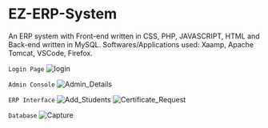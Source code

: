 # EZ-ERP-System

An ERP system with Front-end written in CSS, PHP, JAVASCRIPT, HTML and Back-end written in MySQL.
Softwares/Applications used: Xaamp, Apache Tomcat, VSCode, Firefox.

`Login Page`
![login](https://user-images.githubusercontent.com/89660121/143698934-0b37839d-28d9-4fb2-865c-723ca66aeacd.png)

`Admin Console`
![Admin_Details](https://user-images.githubusercontent.com/89660121/143699578-05c7b35b-cfed-4788-b218-0ea3b2f1d6d1.PNG)

`ERP Interface`
![Add_Students](https://user-images.githubusercontent.com/89660121/143702600-4eef136d-b366-4dec-8fff-6ac2e9b9d7df.PNG)
![Certificate_Request](https://user-images.githubusercontent.com/89660121/143702810-2f8047bb-2811-40a1-8549-5367961a2710.PNG)

`Database`
![Capture](https://user-images.githubusercontent.com/89660121/143703045-deff2c7f-7cc1-48ea-b38e-57e4089755a5.PNG)
